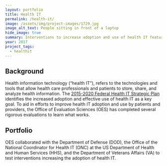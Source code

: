 ```yaml
---
layout: portfolio
title: Health IT
permalink: /health-it/
image: /assets/img/project-images/1729.jpg
image_alt_text: People sitting in front of a laptop
hide_image: true
summary: Interventions to increase adoption and use of health IT features
year: 2017
project_tags:
  - healthit
---
```

## Background

Health information technology (“health IT”), refers to the technologies and tools that allow health care professionals and patients to store, share, and analyze health information. The <a href="https://www.healthit.gov/sites/default/files/9-5-federalhealthitstratplanfinal_0.pdf" target="_blank">2015-2020 Federal Health IT Strategic Plan</a> identifies the increased adoption and effective use of health IT as a key goal. To aid in efforts to improve health IT adoption and use by patients and providers, the Office of Evaluation Sciences (OES) has completed several rigorous evaluations to learn what works. 

## Portfolio

OES collaborated with the Department of Defense (DOD), the Office of the National Coordinator for Health IT (ONC) at the US Department of Health and Human Services (HHS), and the Department of  Veterans Affairs (VA)  to test interventions increasing the adoption of health IT. 
